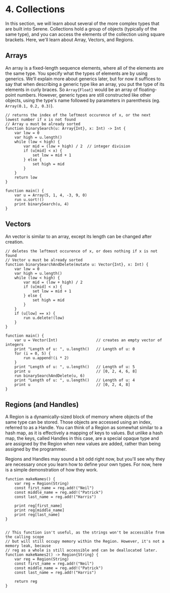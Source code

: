 # 4. Collections

In this section, we will learn about several of the more complex types that are built into Serene. Collections hold a group of objects (typically of the same type), and you can access the elements of the collection using square brackets. Here, we'll learn about Array, Vectors, and Regions.

## Arrays

An array is a fixed-length sequence elements, where all of the elements are the same type. You specify what the types of elements are by using generics. We'll explain more about generics later, but for now it suffices to say that when describing a generic type like an array, you put the type of its elements in curly braces. So `Array{Float}` would be an array of floating-point numbers. However, generic types are still constructed like other objects, using the type's name followed by parameters in parenthesis (eg. `Array(0.1, 0.2, 0.3)`).

```serene
// returns the index of the leftmost occurence of x, or the next lowest number if x is not found
// Array u must be already sorted
function binarySearch(u: Array{Int}, x: Int) -> Int {
	var low = 0
    var high = u.length()
	while (low < high) {
		var mid = (low + high) / 2	// integer division
		if (u[mid] < x) {
			set low = mid + 1
		} else {
			set high = mid
		}
	}
	return low
}

function main() {
	var u = Array(5, 1, 4, -3, 9, 0)
	run u.sort!()
	print binarySearch(u, 4)
}
```

## Vectors

An vector is similar to an array, except its length can be changed after creation.

```serene
// deletes the leftmost occurence of x, or does nothing if x is not found
// Vector u must be already sorted
function binarySearchAndDelete(mutate u: Vector{Int}, x: Int) {
	var low = 0
    var high = u.length()
	while (low < high) {
		var mid = (low + high) / 2
		if (u[mid] < x) {
			set low = mid + 1
		} else {
			set high = mid
		}
	}
	if (u[low] == x) {
		run u.delete!(low)
	}
}

function main() {
	var u = Vector(Int)					// creates an empty vector of integers
	print "Length of u: ", u.length()   // Length of u: 0
	for (i = 0, 5) {
		run u.append!(i * 2)
	}
	print "Length of u: ", u.length()	// Length of u: 5
	print u								// [0, 2, 4, 6, 8]
	run binarySearchAndDelete(u, 6)
	print "Length of u: ", u.length()	// Length of u: 4
	print u								// [0, 2, 4, 8]
}
```

## Regions (and Handles)

A Region is a dynamically-sized block of memory where objects of the same type can be stored. Those objects are accessed using an index, referred to as a Handle. You can think of a Region as somewhat similar to a hash map, as it is effectively a mapping of keys to values. But unlike a hash map, the keys, called Handles in this case, are a special opaque type and are assigned by the Region when new values are added, rather than being assigned by the programmer.

Regions and Handles may sound a bit odd right now, but you'll see why they are necessary once you learn how to define your own types. For now, here is a simple demonstration of how they work.

```serene
function makeNames() {
	var reg = Region(String)
	const first_name = reg.add!("Neil")
	const middle_name = reg.add!("Patrick")
	const last_name = reg.add!("Harris")
	
	print reg[first_name]
	print reg[middle_name]
	print reg[last_name]
}


// This function isn't useful, as the strings won't be accessible from the calling scope
// but will still occupy memory within the Region. However, it's not a memory leak, because
// reg as a whole is still accessible and can be deallocated later.
function makeNames2() -> Region{String} {
	var reg = Region(String)
	const first_name = reg.add!("Neil")
	const middle_name = reg.add!("Patrick")
	const last_name = reg.add!("Harris")
	
	return reg
}
```

